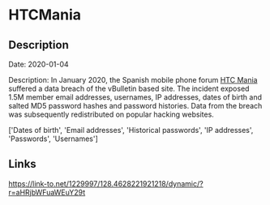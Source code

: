 # HTCMania

## Description

Date: 2020-01-04

Description:
In January 2020, the Spanish mobile phone forum <a href="https://www.htcmania.com" target="_blank" rel="noopener">HTC Mania</a> suffered a data breach of the vBulletin based site. The incident exposed 1.5M member email addresses, usernames, IP addresses, dates of birth and salted MD5 password hashes and password histories. Data from the breach was subsequently redistributed on popular hacking websites.


['Dates of birth', 'Email addresses', 'Historical passwords', 'IP addresses', 'Passwords', 'Usernames']

## Links

https://link-to.net/1229997/128.4628221921218/dynamic/?r=aHRjbWFuaWEuY29t